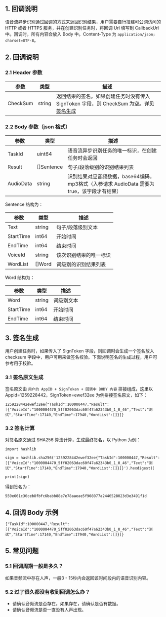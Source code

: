 ## 1. 回调说明
语音流异步识别通过回调的方式来返回识别结果，用户需要自行搭建可公网访问的 HTTP 或者 HTTPS 服务，并在创建识别任务时，将回调 Url 填写到 CallbackUrl 中。回调时，所有内容会放入 Body 中。Content-Type 为 `application/json; charset=UTF-8`。

## 2. 回调说明
### 2.1 Header 参数

| 参数 | 类型 |  描述 |  
| --- | --- |--- |
| CheckSum | string | 返回结果的签名，如果创建任务时没有传入 SignToken 字段，则 CheckSum 为空。详见 [签名生成](#sign) |

### 2.2 Body 参数（json 格式）

| 参数 | 类型 |  描述 |  
| --- | --- |--- |
| TaskId | uint64 | 语音流异步识别任务的唯一标识，在创建任务时会返回 |
| Result | []Sentence | 句子/段落级别的识别结果列表 |
| AudioData	| string	| 识别结果对应音频数据，base64编码，mp3格式（入参请求 AudioData 需要为 true，该字段才有结果）| 

Sentence 结构为：

| 参数 | 类型 |  描述 |  
| --- | --- |--- |
| Text | string | 句子/段落级别文本 |
| StartTime | int64 | 开始时间 |
| EndTime | int64 | 结束时间 |
| VoiceId | string | 该次识别结果的唯一标识 |
| WordList | []Word | 词级别的识别结果列表 |

Word 结构为：

| 参数 | 类型 |  描述 |  
| --- | --- |--- |
| Word | string | 词级别文本 |
| StartTime | int64 | 开始时间 |
| EndTime | int64 | 结束时间 |

[](id:sign)
## 3. 签名生成
用户创建任务时，如果传入了 SignToken 字段，则回调时会生成一个签名放入 checksum 字段中，用户可用来做签名校验。下面说明签名的生成过程，用户可参考用于校验。

### 3.1 签名原文生成
签名原文由 `用户的 AppID + SignToken + 回调中 BODY 内容` 拼接组成，这里以 Appid=1259228442，SignToken=ewef32ee 为例拼接签名原文，如下：
```
1259228442ewef32ee{"TaskId":100000447,"Result":[{"VoiceId":"1000004470_5ff02063dac60f47a62343b0_1_0_46","Text":"测试","StartTime":17140,"EndTime":17940,"WordList":[]}]}
```

### 3.2 签名计算
对签名原文通过 SHA256 算法计算，生成最终签名，以 Python 为例：
```
import hashlib

sign = hashlib.sha256('1259228442ewef32ee{"TaskId":100000447,"Result":[{"VoiceId":"1000004470_5ff02063dac60f47a62343b0_1_0_46","Text":"测试","StartTime":17140,"EndTime":17940,"WordList":[]}]}').hexdigest()

print(sign)
```
得到签名为：
```
550e661c30ceb8fbfc6babb88e7e78aaeae5f908077a2446528023d3e3491f1d
```

## 4. 回调 Body 示例
```
{"TaskId":100000447,"Result":[{"VoiceId":"1000004470_5ff02063dac60f47a62343b0_1_0_46","Text":"测试","StartTime":17140,"EndTime":17940,"WordList":[]}]}
```

## 5. 常见问题
### 5.1 回调周期一般是多久？
如果音频流中存在人声，一般3 - 15秒内会返回该时间段内的语音识别内容。

### 5.2 过了很久都没有收到回调怎么办？
- 请确认音频流是否存在，如果存在，请确认是否有数据。
- 请确认音频流是否一直没有人声出现。
  
